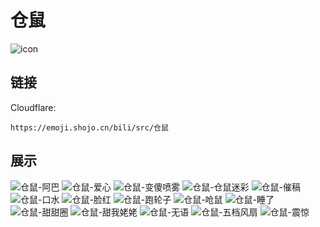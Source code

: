 # 仓鼠
![icon](https://emoji.shojo.cn/bili/src/仓鼠/icon.png)
## 链接
Cloudflare:
```
https://emoji.shojo.cn/bili/src/仓鼠
```
## 展示
![仓鼠-阿巴](https://emoji.shojo.cn/bili/src/仓鼠/仓鼠-阿巴.png)
![仓鼠-爱心](https://emoji.shojo.cn/bili/src/仓鼠/仓鼠-爱心.png)
![仓鼠-变傻喷雾](https://emoji.shojo.cn/bili/src/仓鼠/仓鼠-变傻喷雾.png)
![仓鼠-仓鼠迷彩](https://emoji.shojo.cn/bili/src/仓鼠/仓鼠-仓鼠迷彩.png)
![仓鼠-催稿](https://emoji.shojo.cn/bili/src/仓鼠/仓鼠-催稿.png)
![仓鼠-口水](https://emoji.shojo.cn/bili/src/仓鼠/仓鼠-口水.png)
![仓鼠-脸红](https://emoji.shojo.cn/bili/src/仓鼠/仓鼠-脸红.png)
![仓鼠-跑轮子](https://emoji.shojo.cn/bili/src/仓鼠/仓鼠-跑轮子.png)
![仓鼠-呛鼠](https://emoji.shojo.cn/bili/src/仓鼠/仓鼠-呛鼠.png)
![仓鼠-睡了](https://emoji.shojo.cn/bili/src/仓鼠/仓鼠-睡了.png)
![仓鼠-甜甜圈](https://emoji.shojo.cn/bili/src/仓鼠/仓鼠-甜甜圈.png)
![仓鼠-甜我姥姥](https://emoji.shojo.cn/bili/src/仓鼠/仓鼠-甜我姥姥.png)
![仓鼠-无语](https://emoji.shojo.cn/bili/src/仓鼠/仓鼠-无语.png)
![仓鼠-五档风扇](https://emoji.shojo.cn/bili/src/仓鼠/仓鼠-五档风扇.png)
![仓鼠-震惊](https://emoji.shojo.cn/bili/src/仓鼠/仓鼠-震惊.png)
